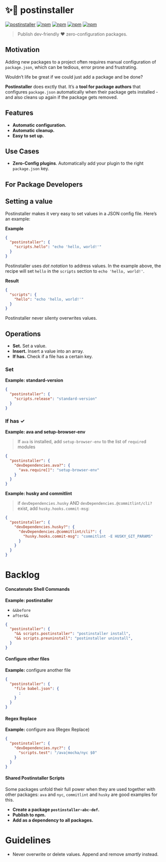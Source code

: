 ✨🎩 postinstaller
=================

[![postinstaller](https://postinstaller-badge.now.sh/postinstaller?style=flat-square)](https://github.com/postinstaller/postinstaller) [![npm](https://flat.badgen.net/npm/v/postinstaller)]() [![npm](https://flat.badgen.net/npm/license/postinstaller)]() [![npm](https://flat.badgen.net/travis/postinstaller/postinstaller)]() [![npm](https://flat.badgen.net/coveralls/c/github/postinstaller/postinstaller)]()

> Publish dev-friendly ❤️ zero-configuration packages.

Motivation
----------
Adding new packages to a project often requires manual configuration of `package.json`, which can be tedious, error prone and frustrating.

Wouldn’t life be great if we could just add a package and be done?

**Postinstaller** does exctly that. It’s a **tool for package authors** that configures `package.json` automatically when their package gets installed - and also cleans up again if the package gets removed.

Features
--------
+   **Automatic configuration.**
+   **Automatic cleanup.**
+   **Easy to set up.**

Use Cases
---------
+   **Zero-Config plugins**. Automatically add your plugin to the right `package.json` key.

For Package Developers
----------------------

## Setting a value
Postinstaller makes it very easy to set values in a JSON config file. Here’s an example:

**Example**
```json
{
  "postinstaller": {
    "scripts.hello": "echo 'hello, world!'"
  }
}
```

Postinstaller uses _dot notation_ to address values. In the example above, the recipe will set `hello` in the `scripts` section to `echo 'hello, world!'`.

**Result**

```json
{
  "scripts": {
    "hello": "echo 'hello, world!'"
  }
}
```

Postinstaller never silenty overwrites values.

Operations
----------

+   **Set.** Set a value.
+   **Insert.** Insert a value into an array.
+   **If has.** Check if a file has a certain key.

### Set


**Example: standard-version**

```json
{
  "postinstaller": {
    "scripts.release": "standard-version"
  }
}
```

### If has ✓

**Example: ava and setup-browser-env**
> If `ava` is installed, add `setup-browser-env` to the list of `require`d modules

```json
{
  "postinstaller": {
    "devDependencies.ava?": {
      "ava.require[]": "setup-browser-env"
    }
  }
}
```

**Example: husky and commitlint**
> if `devDependencies.husky` AND `devDependencies.@commitlint/cli?` exist, add `husky.hooks.commit-msg`:

```json
{
  "postinstaller": {
    "devDependencies.husky?": {
      "devDependencies.@commitlint/cli?": {
        "husky.hooks.commit-msg": "commitlint -E HUSKY_GIT_PARAMS"
      }
    }
  }
}
```

Backlog
=======

#### Concatenate Shell Commands

**Example: postinstaller**

*   `&&before`
*   `after&&`

```json
{
  "postinstaller": {
    "&& scripts.postinstaller": "postinstaller install",
    "&& scripts.preuninstall": "postinstaller uninstall",
  }
}
```


#### Configure other files
**Example:** configure another file

```json
{
  "postinstaller": {
    "file babel.json": {
      :
    }
  }
}
```

#### Regex Replace

**Example:** configure ava (Regex Replace)

```json
{
  "postinstaller": {
    "devDependencies.nyc?": {
      "scripts.test": "/ava|mocha/nyc $0"
    }
  }
}
```

#### Shared Postinstaller Scripts

Some packages unfold their full power when they are used together with other packages: `ava` and `nyc`, `commitlint` and `husky` are good examples for this.

+   **Create a package `postinstaller-abc-def`.**
+   **Publish to npm.**
+   **Add as a dependency to all packages.**

Guidelines
==========

+   Never overwrite or delete values. Append and remove *smartly* instead.
